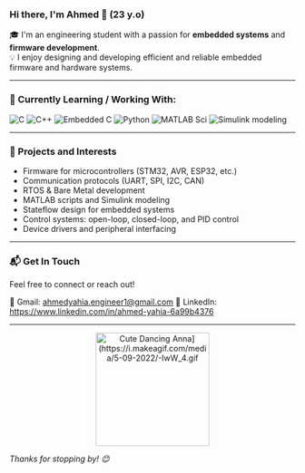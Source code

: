 


### Hi there, I'm Ahmed 👋 (23 y.o)  
🎓 I'm an engineering student with a passion for **embedded systems** and **firmware development**.  
💡 I enjoy designing and developing efficient and reliable embedded firmware and hardware systems.  

---

### 🧠 Currently Learning / Working With:
![C](https://img.shields.io/badge/C-00599C?style=for-the-badge&logo=c&logoColor=white)
![C++](https://img.shields.io/badge/C++-00599C?style=for-the-badge&logo=cplusplus&logoColor=white)
![Embedded C](https://img.shields.io/badge/Embedded%20C-009688?style=for-the-badge)
![Python](https://img.shields.io/badge/Python-3776AB?style=for-the-badge&logo=python&logoColor=white)
![MATLAB Sci](https://img.shields.io/badge/MATLAB_Scripting-0076A8?style=for-the-badge&logo=mathworks&logoColor=white)
![Simulink modeling ](https://img.shields.io/badge/Simulink_Modeling-FF6F00?style=for-the-badge&logoColor=white)



---

### 🚀 Projects and Interests
-  Firmware for microcontrollers (STM32, AVR, ESP32, etc.)
-  Communication protocols (UART, SPI, I2C, CAN)
-  RTOS & Bare Metal development
-  MATLAB scripts and Simulink modeling
-  Stateflow design for embedded systems
-  Control systems: open-loop, closed-loop, and PID control
-  Device drivers and peripheral interfacing

---


### 📬 Get In Touch
Feel free to connect or reach out!

📧 Gmail:    ahmedyahia.engineer1@gmail.com 
💼 LinkedIn: https://www.linkedin.com/in/ahmed-yahia-6a99b4376


---

<p align="center">
  <img src="https://media.giphy.com/media/v1.Y2lkPTc5MGI3NjExMDlscTFjZTAwZ29icWFrYXJ4YmZkZDh4ZGhxY25qZXRhOXRyYXpjdiZlcD12MV9naWZzX3NlYXJjaCZjdD1n/tk3XG3TACymk/giphy.gif" width="200" alt="Cute Dancing Anna](https://i.makeagif.com/media/5-09-2022/-IwW_4.gif">
</p>

_Thanks for stopping by! 😊_
